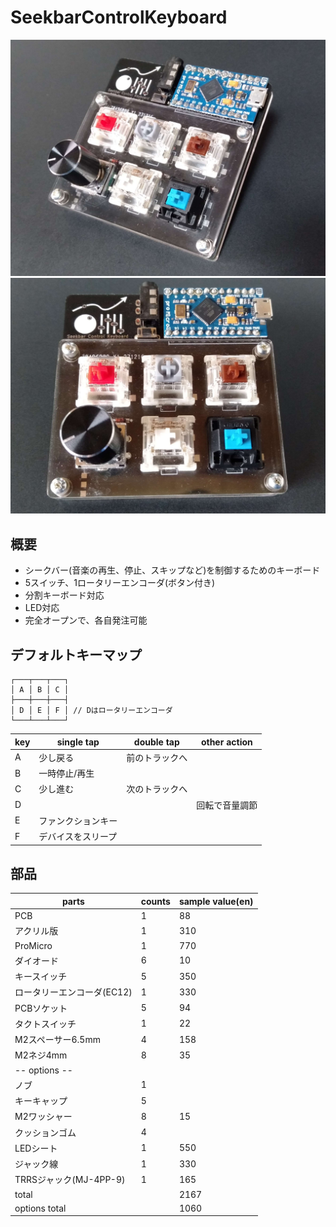 # SeekbarControlKeyboard
![Picture](./_attachments/IMG_20240301_111544.jpg)
![picture](./_attachments/IMG_20240301_111602.jpg)

## 概要
- シークバー(音楽の再生、停止、スキップなど)を制御するためのキーボード
- 5スイッチ、1ロータリーエンコーダ(ボタン付き)
- 分割キーボード対応
- LED対応
- 完全オープンで、各自発注可能

## デフォルトキーマップ
```
┌───┬───┬───┐
│ A │ B │ C │
├───┼───┼───┤
│ D │ E │ F │ // Dはロータリーエンコーダ
└───┴───┴───┘
```

| key | single tap         | double tap     | other action   |
| --- | ------------------ | -------------- | -------------- |
| A   | 少し戻る           | 前のトラックへ |                |
| B   | 一時停止/再生      |                |                |
| C   | 少し進む           | 次のトラックへ |                |
| D   |                    |                | 回転で音量調節 |
| E   | ファンクションキー |                |                |
| F   | デバイスをスリープ |                |                |

## 部品
| parts                      | counts | sample value(en) |
| -------------------------- | ------ | ---------------- |
| PCB                        | 1      | 88               |
| アクリル版                 | 1      | 310              |
| ProMicro                   | 1      | 770              |
| ダイオード                 | 6      | 10               |
| キースイッチ               | 5      | 350              |
| ロータリーエンコーダ(EC12) | 1      | 330              |
| PCBソケット                | 5      | 94               |
| タクトスイッチ             | 1      | 22               |
| M2スペーサー6.5mm          | 4      | 158              |
| M2ネジ4mm                  | 8      | 35               |
| -- options --              |        |                  |
| ノブ                       | 1      |                  |
| キーキャップ               | 5      |                  |
| M2ワッシャー               | 8      | 15               |
| クッションゴム             | 4      |                  |
| LEDシート                  | 1      | 550              |
| ジャック線                 | 1      | 330              |
| TRRSジャック(MJ-4PP-9)     | 1      | 165              |
| total                      |        | 2167             |
| options total              |        | 1060             |

